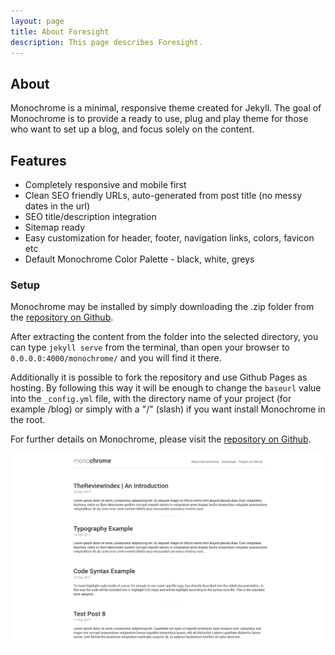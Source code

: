 ```yaml
---
layout: page
title: About Foresight
description: This page describes Foresight.
---
```

## About
Monochrome is a minimal, responsive theme created for Jekyll. The goal of Monochrome is to provide a ready to use, plug and play theme for those who want to set up a blog, and focus solely on the content.

## Features

- Completely responsive and mobile first
- Clean SEO friendly URLs, auto-generated from post title (no messy dates in the url)
- SEO title/description integration
- Sitemap ready
- Easy customization for header, footer, navigation links, colors, favicon etc
- Default Monochrome Color Palette - black, white, greys

### Setup

Monochrome may be installed by simply downloading the .zip folder from the [repository on Github](https://github.com/thereviewindex/monochrome/archive/master.zip).

After extracting the content from the folder into the selected directory, you can type ``jekyll serve`` from the terminal, than open your browser to ``0.0.0.0:4000/monochrome/`` and you will find it there.

Additionally it is possible to fork the repository and use Github Pages as hosting. By following this way it will be enough to change the ``baseurl`` value into the ``_config.yml`` file, with the directory name of your project (for example /blog) or simply with a "/" (slash) if you want install Monochrome in the root.



For further details on Monochrome, please visit the [repository on Github](https://github.com/thereviewindex/monochrome/).

![Monochrome](img/monochrome01.png "monochrome")
